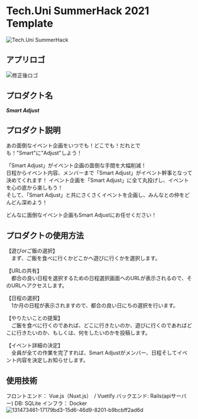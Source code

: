 # Tech.Uni SummerHack 2021 Template

![Tech.Uni SummerHack](https://user-images.githubusercontent.com/63713624/126744501-639e7f32-0ed9-48ff-91e1-2fdee17d7830.jpg)


## アプリロゴ
![修正後ロゴ](https://user-images.githubusercontent.com/88198317/131969781-421f4248-a7cf-48ee-93ea-c92ed98c690b.png)
## プロダクト名
***Smart Adjust***
## プロダクト説明
あの面倒なイベント企画をいつでも！どこでも！だれとでも！"Smart"に"Adjust"しよう！

「Smart Adjust」がイベント企画の面倒な手間を大幅削減！  
日程からイベント内容、メンバーまで「Smart Adjust」がイベント幹事となって決めてくれます！
イベント企画を「Smart Adjust」に全て丸投げし、イベントを心の底から楽しもう！  
そして、「Smart Adjust」と共にさくさくイベントを企画し、みんなとの仲をどんどん深めよう！

どんなに面倒なイベント企画もSmart Adjustにお任せください！
## プロダクトの使用方法
【遊びorご飯の選択】  
　まず、ご飯を食べに行くかどこかへ遊びに行くかを選択します。

【URLの共有】  
　都合の良い日程を選択するための日程選択画面へのURLが表示されるので、そのURLへアクセスします。

【日程の選択】  
　1か月の日程が表示されますので、都合の良い日にちの選択を行います。

【やりたいことの提案】  
　ご飯を食べに行くのであれば、どこに行きたいのか、遊びに行くのであればどこに行きたいのか、もしくは、何をしたいのかを投稿します。

【イベント詳細の決定】  
　全員が全ての作業を完了すれば、Smart Adjustがメンバー、日程そしてイベント内容を決定しお知らせします。
## 使用技術
フロントエンド： Vue.js（Nuxt.js）　/ Vuetify
バックエンド: Rails(apiサーバー)
DB: SQLite
インフラ： Docker
![131473461-17179bd3-15d6-46d9-8201-b9bcbff2ad6d](https://user-images.githubusercontent.com/88198317/131965993-7533438f-79d3-4dd4-a139-141fe829f4b4.jpg)

